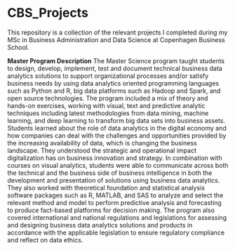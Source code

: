 # CBS_Projects
This repository is a collection of the relevant projects I completed during my MSc in Business Administration and Data Science at Copenhagen Business School.

**Master Program Description**
The Master Science program taught students to design, develop, implement, test and document technical business data analytics solutions to support organizational processes and/or satisfy business needs by using data analytics oriented programming languages such as Python and R, big data platforms such as Hadoop and Spark, and open source technologies. The program included a mix of theory and hands-on exercises, working with visual, text and predictive analytic techniques including latest methodologies from data mining, machine learning, and deep learning to transform big data sets into business assets. Students learned about the role of data analytics in the digital economy and how companies can deal with the challenges and opportunities provided by the increasing availability of data, which is changing the business landscape. They understood the strategic and operational impact digitalization has on business innovation and strategy. In combination with courses on visual analytics, students were able to communicate across both the technical and the business side of business intelligence in both the development and presentation of solutions using business data analytics. They also worked with theoretical foundation and statistical analysis software packages such as R, MATLAB, and SAS to analyze and select the relevant method and model to perform predictive analysis and forecasting to produce fact-based platforms for decision making. The program also covered international and national regulations and legislations for assessing and designing business data analytics solutions and products in accordance with the applicable legislation to ensure regulatory compliance and reflect on data ethics.
